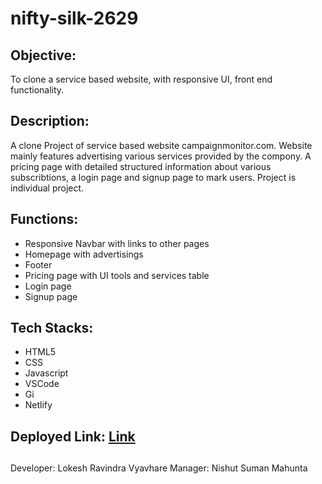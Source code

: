 # nifty-silk-2629

## Objective:
To clone a service based website, with responsive UI, front end functionality.

## Description:

A clone Project of service based website campaignmonitor.com. Website mainly features advertising various services provided by the compony. A pricing page with detailed structured information about various subscribtions, a login page and signup page to mark users. Project is individual project.

## Functions:
* Responsive Navbar with links to other pages
* Homepage with advertisings
* Footer
* Pricing page with UI tools and services table
* Login page 
* Signup page

## Tech Stacks:
* HTML5
* CSS
* Javascript
* VSCode
* Gi
* Netlify

## Deployed Link: [Link](https://nifty-silk-2629.netlify.app/)

##

Developer: Lokesh Ravindra Vyavhare
Manager: Nishut Suman Mahunta





